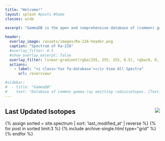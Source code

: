 ```yaml
---
title: "Welcome!"
layout: splash #posts #home
classes: wide

excerpt: "GammaDB is the open and comprehensive database of (common) gamma-ray emitting radioisotopes for gamma-spectroscopy."
    
header:
  overlay_image: /assets/images/Ra-226-header.png
  caption: "Spectrum of Ra-226"
  #overlay_filter: 0.5
  #show_overlay_excerpt: false
  overlay_filter: linear-gradient(rgba(255, 255, 255, 0.5), rgba(0, 0, 0, 0.5))
  actions:
    - label: "<i class='fas fa-database'></i> View All Spectra"
      url: /overview/

#sidebar:
#  - title: "GammaDB"
#    text: "Database of common gamma-ray emitting radioisotopes. [Text](/overview/){: .btn .btn--primary }"
---
```


## Last Updated Isotopes <a href="https://hits.seeyoufarm.com"><img style="float: right" src="https://hits.seeyoufarm.com/api/count/incr/badge.svg?url=https%3A%2F%2Fgammadb.nuclearphoenix.xyz&count_bg=%23FF9328&title_bg=%23555555&icon=&icon_color=%23E7E7E7&title=hits&edge_flat=true"/></a>

{% assign sorted = site.spectrum | sort: 'last_modified_at' | reverse %}
{% for post in sorted limit:3 %}
  {% include archive-single.html type="grid" %}
{% endfor %}

